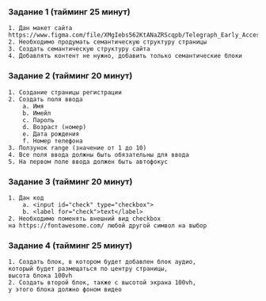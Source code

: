 ###  Задание 1 (тайминг 25 минут)
    1. Дан макет сайта
    https://www.figma.com/file/XMgIebs562KtANaZRScqpb/Telegraph_Early_Access_Landing_Page
    2. Необходимо продумать семантическую структуру страницы
    3. Создать семантическую структуру сайта
    4. Добавлять контент не нужно, добавить только семантические блоки

### Задание 2 (тайминг 20 минут)
    1. Создание страницы регистрации
    2. Создать поля ввода
        a. Имя
        b. Имейл
        c. Пароль
        d. Возраст (номер)
        e. Дата рождения
        f. Номер телефона
    3. Ползунок range (значение от 1 до 10)
    4. Все поля ввода должны быть обязательны для ввода
    5. На первом поле ввода должен быть автофокус

### Задание 3 (тайминг 20 минут)
    1. Дан код
        a. <input id="check" type="checkbox">
        b. <label for="check">text</label>
    2. Необходимо поменять внешний вид checkbox
    на https://fontawesome.com/ любой другой символ на выбор

### Задание 4 (тайминг 25 минут)
    1. Создать блок, в котором будет добавлен блок аудио,
    который будет размещаться по центру страницы,
    высота блока 100vh
    2. Создать второй блок, также с высотой экрана 100vh,
    у этого блока должно фоном видео 



